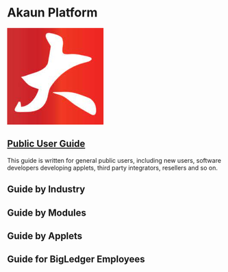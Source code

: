 # Akaun Platform

![BigLedger Logo](assets/bigledger_logo.jpeg)

## [Public User Guide](https://github.com/akaun/Public-Guide/tree/main/UserGuide)

This guide is written for general public users, including new users, software developers developing applets, third party integrators, resellers and so on.

## Guide by Industry



## Guide by Modules


## Guide by Applets

## Guide for BigLedger Employees


